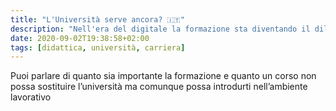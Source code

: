 ```yaml
---
title: "L'Università serve ancora? 🇮🇹"
description: "Nell'era del digitale la formazione sta diventando il dilemma del secolo: serve o non serve, è questo il problema?"
date: 2020-09-02T19:38:58+02:00
tags: [didattica, università, carriera]
---
```


Puoi parlare di quanto sia importante la formazione e quanto un corso non possa sostituire l’università ma comunque possa introdurti nell’ambiente lavorativo
